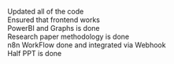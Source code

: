 Updated all of the code
<br>Ensured that frontend works
<br>PowerBI and Graphs is done
<br>Research paper methodology is done
<br>n8n WorkFlow done and integrated via Webhook
<br>Half PPT is done
